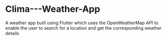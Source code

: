# Clima---Weather-App
A weather app built using Flutter which uses the OpenWeatherMap API to enable the user to search for a location and get the corresponding weather details
